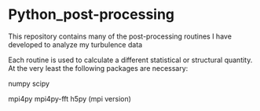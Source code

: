 # Python_post-processing
This repository contains many of the post-processing routines I have developed to analyze my turbulence data

Each routine is used to calculate a different statistical or structural quantity.  At the very least the following packages are necessary:


numpy
scipy

mpi4py
mpi4py-fft
h5py (mpi version)
